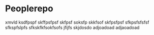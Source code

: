 # Peoplerepo
xmvld
ksdfpspf skffpsfpsf skfpsf
soksfp skkfsof
skfpsfpsf sfkpsfsfsfsf sfkspfslpfs
sfkskfkfsokfsofs
jfijfs skjdosdo
adjoadoad
adjaoadoad
